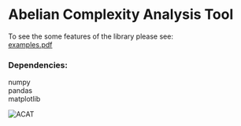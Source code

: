 # Abelian Complexity Analysis Tool

To see the some features of the library please see: <br />
[examples.pdf](https://github.com/paoloearth/acat/blob/master/examples.pdf) 

### Dependencies:<br />
numpy <br />
pandas <br />
matplotlib <br />

![ACAT](https://github.com/paoloearth/acat/blob/master/logosmall.PNG)
